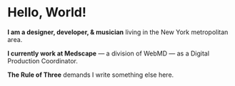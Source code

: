 # Hello, World!

**I am a designer, developer, & musician** living in the New York metropolitan area.

**I currently work at Medscape** — a division of WebMD — as a Digital Production Coordinator.

**The Rule of Three** demands I write something else here.